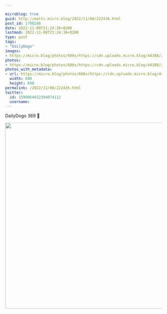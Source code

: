 ```yaml
---

microblog: true
guid: http://matti.micro.blog/2022/11/08/222436.html
post_id: 1708288
date: 2022-11-08T21:24:36+0200
lastmod: 2022-11-08T21:24:36+0200
type: post
tags:
- "DailyDogo"
images:
- https://micro.blog/photos/600x/https://cdn.uploads.micro.blog/44388/2022/9a1f0a5e58.jpg
photos:
- https://micro.blog/photos/600x/https://cdn.uploads.micro.blog/44388/2022/9a1f0a5e58.jpg
photos_with_metadata:
- url: https://micro.blog/photos/600x/https://cdn.uploads.micro.blog/44388/2022/9a1f0a5e58.jpg
  width: 600
  height: 600
permalink: /2022/11/08/222436.html
twitter:
  id: 1590064652394074112
  username:
---
```

DailyDogo 369 🐶

<img src="/media/uploads/2022/9a1f0a5e58.jpg" width="600" height="600" alt="" />

